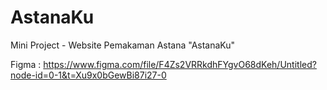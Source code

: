 # AstanaKu
Mini Project - Website Pemakaman Astana "AstanaKu"


Figma : https://www.figma.com/file/F4Zs2VRRkdhFYgvO68dKeh/Untitled?node-id=0-1&t=Xu9x0bGewBi87i27-0
